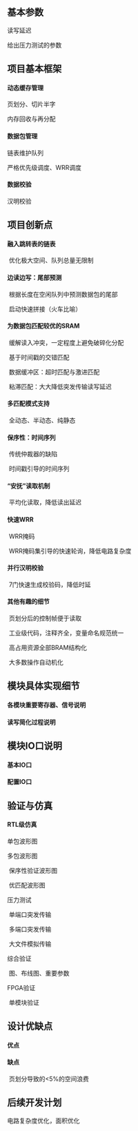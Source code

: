 ## 基本参数

读写延迟

给出压力测试的参数

## 项目基本框架

#### 动态缓存管理

页划分、切片半字

内存回收与再分配

#### 数据包管理

链表维护队列

严格优先级调度、WRR调度

#### 数据校验

汉明校验

## 项目创新点

#### 融入跳转表的链表

​	优化极大空间、队列总量无限制

#### 边读边写：尾部预测

​	根据长度在空闲队列中预测数据包的尾部

​	启动快速拼接（火车比喻）

#### 为数据包匹配较优的SRAM

​	缓解读入冲突，一定程度上避免破碎化分配

​	基于时间戳的交错匹配

​	数据缓冲区：超时匹配与激进匹配

​	粘滞匹配：大大降低突发传输读写延迟

#### 多匹配模式支持

​	全动态、半动态、纯静态

#### 保序性：时间序列

​	传统仲裁器的缺陷

​	时间戳引导的时间序列

#### “安抚”读取机制

​	平均化读取，降低读出延迟

#### 快速WRR

​	WRR掩码

​	WRR掩码集引导的快速轮询，降低电路复杂度

#### 并行汉明校验

​	7门快速生成校验码，降低时延

#### 其他有趣的细节

​	页划分后的控制帧便于读取

​	工业级代码，注释齐全，变量命名规范统一

​	高占用资源全部BRAM结构化

​	大多数操作自动机化

## 模块具体实现细节

#### 各模块重要寄存器、信号说明

#### 读写简化过程说明

## 模块IO口说明

#### 基本IO口

#### 配置IO口

## 验证与仿真

#### RTL级仿真

单包波形图

多包波形图

​	保序性验证波形图

​	优匹配波形图

压力测试

​	单端口突发传输

​	多端口突发传输

​	大文件模拟传输

综合验证

​	图、布线图、重要参数

FPGA验证

​	单模块验证

## 设计优缺点

#### 优点

#### 缺点

​	页划分导致的<5%的空间浪费

## 后续开发计划

电路复杂度优化，面积优化



